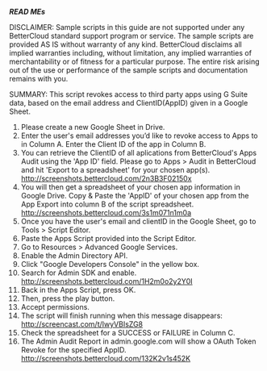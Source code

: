 ***READ MEs***

DISCLAIMER: Sample scripts in this guide are not supported under any BetterCloud standard support program or service. The sample scripts are provided AS IS without warranty of any kind. BetterCloud disclaims all implied warranties including, without limitation, any implied warranties of merchantability or of fitness for a particular purpose. The entire risk arising out of the use or performance of the sample scripts and documentation remains with you.

SUMMARY: This script revokes access to third party apps using G Suite data, based on the email address and ClientID(AppID) given in a Google Sheet.

1) Please create a new Google Sheet in Drive.
2) Enter the user's email addresses you’d like to revoke access to Apps to in Column A. Enter the Client ID of the app in Column B.
3) You can retrieve the ClientID of all aplications from BetterCloud's Apps Audit using the 'App ID' field. Please go to Apps > Audit in BetterCloud and hit 'Export to a spreadsheet' for your chosen app(s). http://screenshots.bettercloud.com/2n3B3F02150x
4) You will then get a spreadsheet of your chosen app information in Google Drive. Copy & Paste the 'AppID' of your chosen app from the App Export into column B of the script spreadsheet. http://screenshots.bettercloud.com/3s1m071n1m0a
3) Once you have the user's email and clientID in the Google Sheet, go to Tools > Script Editor.
4) Paste the Apps Script provided into the Script Editor.
5) Go to Resources > Advanced Google Services.
6) Enable the Admin Directory API.
7) Click "Google Developers Console" in the yellow box.
8) Search for Admin SDK and enable. http://screenshots.bettercloud.com/1H2m0o2y2Y0I
9) Back in the Apps Script, press OK.
10) Then, press the play button.
11) Accept permissions.
12) The script will finish running when this message disappears: http://screencast.com/t/IwyVBIsZG8
13) Check the spreadsheet for a SUCCESS or FAILURE in Column C.
14) The Admin Audit Report in admin.google.com will show a OAuth Token Revoke for the specified AppID. http://screenshots.bettercloud.com/132K2v1s452K
